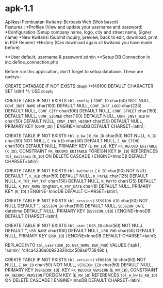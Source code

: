 # apk-1.1
Aplikasi Pembuatan Kwitansi Berbasis Web (Web based)
<br/>
Features :
*Profiles (View and update your username and password)
*Configuration (Setup company name, logo, city and street name, Signer name)
*New Kwitansi (Submit inquiry, preview, back to edit, download, print in PDF Reader)
*History (Can download again all kwitansi you have made before)

**User default, username & password admin
**Setup DB Connection in inc.define_connection.php

Before run this application, don't forget to setup database. These are querys :

CREATE DATABASE IF NOT EXISTS `dbapk` /*!40100 DEFAULT CHARACTER SET latin1 */;
USE `dbapk`;

CREATE TABLE IF NOT EXISTS `tbl_config` (
  `CONF_ID` char(50) NOT NULL,
  `CONF_INST_NAME` char(100) DEFAULT NULL,
  `CONF_INST_LOGO` char(225) DEFAULT NULL,
  `CONF_CITY` char(100) DEFAULT NULL,
  `CONF_STREET` char(150) DEFAULT NULL,
  `CONF_SIGNED` char(100) DEFAULT NULL,
  `CONF_INST_WIDTH` char(50) DEFAULT NULL,
  `CONF_INST_HEIGHT` char(50) DEFAULT NULL,
  PRIMARY KEY (`CONF_ID`)
) ENGINE=InnoDB DEFAULT CHARSET=latin1;

CREATE TABLE IF NOT EXISTS `tbl_e_kw` (
  `E_KW_ID` char(50) NOT NULL,
  `K_ID` char(50) NOT NULL,
  `E_KW_KID` char(50) DEFAULT NULL,
  `E_KW_ETIME` char(100) DEFAULT NULL,
  PRIMARY KEY (`E_KW_ID`),
  KEY `FK_RECORD_EDITABLE` (`K_ID`),
  CONSTRAINT `FK_RECORD_EDITABLE` FOREIGN KEY (`K_ID`) REFERENCES `tbl_kwitansi` (`K_ID`) ON DELETE CASCADE
) ENGINE=InnoDB DEFAULT CHARSET=latin1;

CREATE TABLE IF NOT EXISTS `tbl_kwitansi` (
  `K_ID` char(50) NOT NULL DEFAULT '',
  `K_UID` char(50) DEFAULT NULL,
  `K_PAYEE` char(125) DEFAULT NULL,
  `K_TOT_PAY_TXT` char(150) DEFAULT NULL,
  `K_PAYTO` char(125) DEFAULT NULL,
  `K_PAY_NAME` longtext,
  `K_PAY_DATE` char(8) DEFAULT NULL,
  PRIMARY KEY (`K_ID`)
) ENGINE=InnoDB DEFAULT CHARSET=latin1;

CREATE TABLE IF NOT EXISTS `tbl_session` (
  `SESSION_UID` char(50) NOT NULL DEFAULT '',
  `SESSION_ID` char(100) DEFAULT NULL,
  `SESSION_DATE` datetime DEFAULT NULL,
  PRIMARY KEY (`SESSION_UID`)
) ENGINE=InnoDB DEFAULT CHARSET=latin1;

CREATE TABLE IF NOT EXISTS `tbl_user` (
  `USR_ID` char(50) NOT NULL DEFAULT '',
  `USR_NAME` char(100) DEFAULT NULL,
  `USR_PWD` char(50) DEFAULT NULL,
  PRIMARY KEY (`USR_ID`)
) ENGINE=InnoDB DEFAULT CHARSET=latin1;

REPLACE INTO `tbl_user` (`USR_ID`, `USR_NAME`, `USR_PWD`) VALUES
	('apk1', 'admin', 'c4ca4238a0b923820dcc509a6f75849b');

CREATE TABLE IF NOT EXISTS `tbl_version` (
  `VERSION_ID` char(50) NOT NULL,
  `E_KW_ID` char(50) NOT NULL,
  `VERSION_EID` char(50) DEFAULT NULL,
  PRIMARY KEY (`VERSION_ID`),
  KEY `FK_RECORD_VERSION` (`E_KW_ID`),
  CONSTRAINT `FK_RECORD_VERSION` FOREIGN KEY (`E_KW_ID`) REFERENCES `tbl_e_kw` (`E_KW_ID`) ON DELETE CASCADE
) ENGINE=InnoDB DEFAULT CHARSET=latin1;
